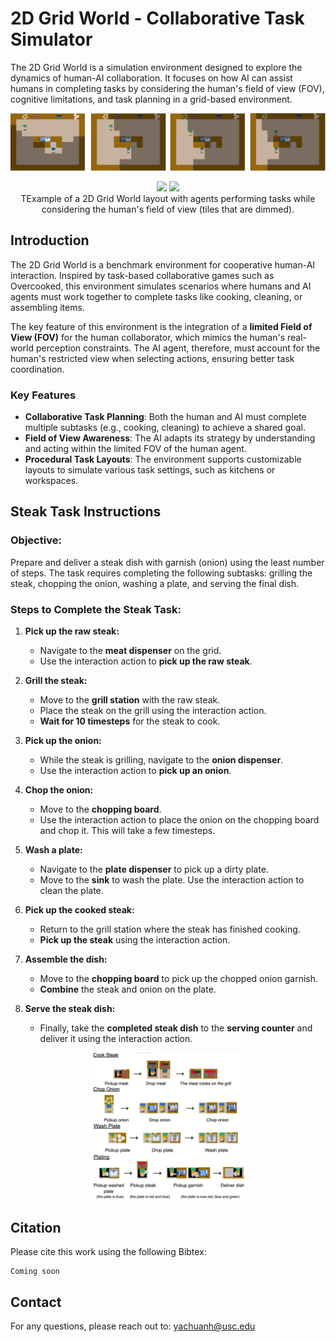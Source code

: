 # 2D Grid World - Collaborative Task Simulator

The 2D Grid World is a simulation environment designed to explore the dynamics of human-AI collaboration. It focuses on how AI can assist humans in completing tasks by considering the human's field of view (FOV), cognitive limitations, and task planning in a grid-based environment.

![2D Grid World Layout](assets/game_play.png)
<p align="center">
  <img src="assets/game_interface.gif" width="15%" />
  <img src="assets/game_play.gif" width="85%" />
  <br> TExample of a 2D Grid World layout with agents performing tasks while considering the human's field of view (tiles that are dimmed).
</p>


## Introduction

The 2D Grid World is a benchmark environment for cooperative human-AI interaction. Inspired by task-based collaborative games such as Overcooked, this environment simulates scenarios where humans and AI agents must work together to complete tasks like cooking, cleaning, or assembling items.

The key feature of this environment is the integration of a **limited Field of View (FOV)** for the human collaborator, which mimics the human's real-world perception constraints. The AI agent, therefore, must account for the human's restricted view when selecting actions, ensuring better task coordination.

### Key Features
- **Collaborative Task Planning**: Both the human and AI must complete multiple subtasks (e.g., cooking, cleaning) to achieve a shared goal.
- **Field of View Awareness**: The AI adapts its strategy by understanding and acting within the limited FOV of the human agent.
- **Procedural Task Layouts**: The environment supports customizable layouts to simulate various task settings, such as kitchens or workspaces.

## Steak Task Instructions

### Objective:
Prepare and deliver a steak dish with garnish (onion) using the least number of steps. The task requires completing the following subtasks: grilling the steak, chopping the onion, washing a plate, and serving the final dish.

### Steps to Complete the Steak Task:

1. **Pick up the raw steak:**
   - Navigate to the **meat dispenser** on the grid.
   - Use the interaction action to **pick up the raw steak**.

2. **Grill the steak:**
   - Move to the **grill station** with the raw steak.
   - Place the steak on the grill using the interaction action.
   - **Wait for 10 timesteps** for the steak to cook.

3. **Pick up the onion:**
   - While the steak is grilling, navigate to the **onion dispenser**.
   - Use the interaction action to **pick up an onion**.

4. **Chop the onion:**
   - Move to the **chopping board**.
   - Use the interaction action to place the onion on the chopping board and chop it. This will take a few timesteps.

5. **Wash a plate:**
   - Navigate to the **plate dispenser** to pick up a dirty plate.
   - Move to the **sink** to wash the plate. Use the interaction action to clean the plate.

6. **Pick up the cooked steak:**
   - Return to the grill station where the steak has finished cooking.
   - **Pick up the steak** using the interaction action.

7. **Assemble the dish:**
   - Move to the **chopping board** to pick up the chopped onion garnish.
   - **Combine** the steak and onion on the plate.

8. **Serve the steak dish:**
   - Finally, take the **completed steak dish** to the **serving counter** and deliver it using the interaction action.

<p align="center">
  <img src="assets/game_instructions.png" width="50%" />
</p>


## Citation ##
Please cite this work using the following Bibtex:
```
Coming soon
```

## Contact ##
For any questions, please reach out to: [yachuanh@usc.edu](mailto:yachuanh@usc.edu)
